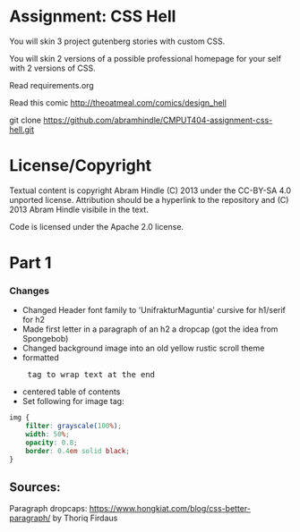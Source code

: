 Assignment: CSS Hell
====================

You will skin 3 project gutenberg stories with custom CSS.

You will skin 2 versions of a possible professional homepage for your
self with 2 versions of CSS.

Read requirements.org

Read this comic http://theoatmeal.com/comics/design_hell

git clone https://github.com/abramhindle/CMPUT404-assignment-css-hell.git

License/Copyright
=================

Textual content is copyright Abram Hindle (C) 2013 under the CC-BY-SA
4.0 unported license. Attribution should be a hyperlink to the
repository and (C) 2013 Abram Hindle visibile in the text.

Code is licensed under the Apache 2.0 license.

Part 1
=================

### Changes

- Changed Header font family to 'UnifrakturMaguntia' cursive for h1/serif for h2
- Made first letter in a paragraph of an h2 a dropcap (got the idea from Spongebob)
- Changed background image into an old yellow rustic scroll theme
- formatted <pre> tag to wrap text at the end
- centered table of contents
- Set following for image tag:

```css
img {
    filter: grayscale(100%);
    width: 50%;
    opacity: 0.8;
    border: 0.4em solid black;
}

```

## Sources:
Paragraph dropcaps: https://www.hongkiat.com/blog/css-better-paragraph/ by Thoriq Firdaus



